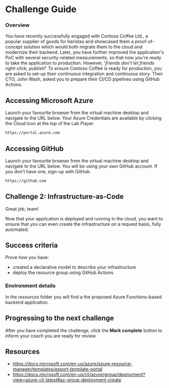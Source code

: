 # Challenge Guide
### Overview

You have recently successfully engaged with Contoso Coffee Ltd., a popular supplier of goods for baristas and showcased them a proof-of-concept solution which would both migrate them to the cloud and modernize their backend.
Later, you have further improved the application's PoC with several security-related measurements, so that now you're ready to take the application to production.
However, '*friends don't let friends right-click, publish!*' To ensure Contoso Coffee is ready for production, you are asked to set-up their continuous integration and continuous story.
Their CTO, John Wash, asked you to prepare their CI/CD pipelines using GitHub Actions.

## Accessing Microsoft Azure

Launch your favourite browser from the virtual machine desktop and navigate to the URL below. Your Azure Credentials are available by clicking the Cloud Icon at the top of the Lab Player.

```sh
https://portal.azure.com
```

## Accessing GitHub

Launch your favourite browser from the virtual machine desktop and navigate to the URL below. You will be using your own GitHub account. If you don't have one, sign-up with GitHub.

```sh
https://github.com
```

## Challenge 2: Infrastructure-as-Code

Great job, team!

Now that your application is deployed and running in the cloud, you want to ensure that you can even create the infrastructure on a request basis, fully automated.

## Success criteria

Prove how you have:
- created a declarative model to describe your infrastructure
- deploy the resource group using GitHub Actions

### Environment details
In the *resources* folder you will find a the proposed Azure Functions-based backend application.

## Progressing to the next challenge

After you have completed the challenge, click the **Mark complete** button to inform your coach you are ready for review.

## Resources
- https://docs.microsoft.com/en-us/azure/azure-resource-manager/templates/export-template-portal
- https://docs.microsoft.com/en-us/cli/azure/group/deployment?view=azure-cli-latest#az-group-deployment-create